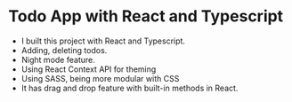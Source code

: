 # Todo App with React and Typescript

- I built this project with React and Typescript.
- Adding, deleting todos.
- Night mode feature.
- Using React Context API for theming
- Using SASS, being more modular with CSS
- It has drag and drop feature with built-in methods in React.
